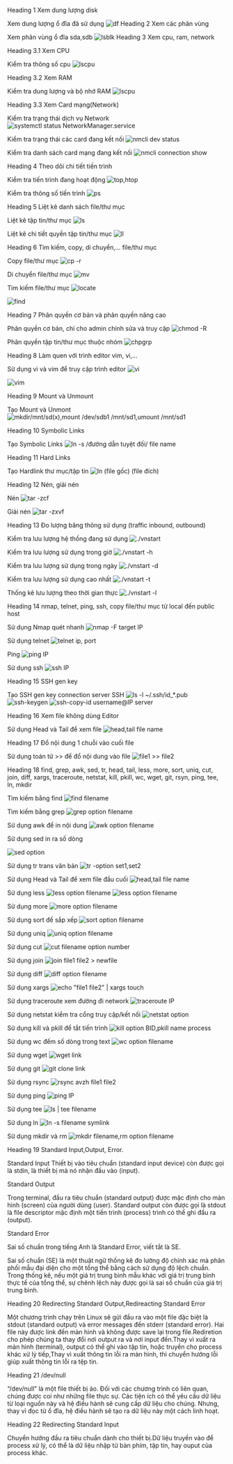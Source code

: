 Heading 1 	Xem dung lượng disk

Xem dung lượng ổ đĩa đã sử dụng
![df](./Pictures/Screenshot%20from%202023-03-20%2014-09-10.png)
Heading 2  Xem các phân vùng

Xem phân vùng ổ đĩa sda,sdb
![lsblk](./Pictures/Screenshot%20from%202023-03-20%2014-22-50.png)
Heading 3 Xem cpu, ram, network

Heading 3.1 Xem CPU 

Kiểm tra thông số cpu
![lscpu](./Pictures/Screenshot%20from%202023-03-20%2014-25-11.png)

Heading 3.2 Xem RAM 

Kiểm tra dung lượng và bộ nhớ RAM
![lscpu](./Pictures/Screenshot%20from%202023-03-20%2014-34-24.png)

Heading 3.3 Xem Card mạng(Network)

Kiểm tra trạng thái dịch vụ Network
![systemctl status NetworkManager.service](Pictures/Screenshot%20from%202023-03-20%2014-39-27.png)

Kiểm tra trạng thái các card đang kết nối
![nmcli dev status](Pictures/Screenshot%20from%202023-03-20%2014-40-00.png)

Kiểm tra danh sách card mạng đang kết nối
![nmcli connection show](Pictures/Screenshot%20from%202023-03-20%2014-41-05.png)

Heading 4 Theo dõi chi tiết tiến trình

Kiểm tra tiến trình đang hoạt động
![top,htop](Pictures/Screenshot%20from%202023-03-20%2015-03-58.png)

Kiểm tra thông số tíến trình
![ps](Pictures/Screenshot%20from%202023-03-20%2015-05-27.png)

Heading 5 Liệt kê danh sách file/thư mục

Liệt kê tập tin/thư mục
![ls](Pictures/Screenshot%20from%202023-03-20%2015-13-23.png)

Liệt kê chi tiết quyền tập tin/thư mục
![ll](Pictures/Screenshot%20from%202023-03-20%2015-13-39.png)

Heading 6 Tìm kiếm, copy, di chuyển,... file/thư mục

Copy file/thư mục
![cp -r](Pictures/Screenshot%20from%202023-03-20%2015-19-39.png)

Di chuyển file/thư mục
![mv](Pictures/Screenshot%20from%202023-03-20%2015-22-34.png)

Tìm kiếm file/thư mục
![locate](Pictures/Screenshot%20from%202023-03-20%2015-28-16.png)

![find](Pictures/Screenshot%20from%202023-03-20%2015-30-00.png)

Heading 7 Phân quyền cơ bản và phân quyền nâng cao

Phân quyền cơ bản, chỉ cho admin chỉnh sửa và truy cập
![chmod -R](Pictures/Screenshot%20from%202023-03-20%2015-36-00.png)

Phân quyền tập tin/thư mục thuộc nhóm
![chpgrp](Pictures/Screenshot%20from%202023-03-20%2015-50-20.png)

Heading 8 Làm quen với trình editor vim, vi,...

Sử dụng vi và vim để truy cập trình editor
![vi](Pictures/Screenshot%20from%202023-03-20%2015-55-26.png)

![vim](Pictures/Screenshot%20from%202023-03-20%2015-56-09.png)

Heading 9 Mount và Unmount

Tạo Mount và Unmont
![mkdir/mnt/sd(x),mount /dev/sdb1 /mnt/sd1,umount /mnt/sd1](Pictures/Screenshot%20from%202023-03-20%2016-02-30.png)

Heading 10 Symbolic Links

Tạo Symbolic Links
![ln -s /đường dẫn tuyệt đối/ file name](Pictures/Screenshot%20from%202023-03-20%2016-11-32.png)

Heading 11 Hard Links
 
Tạo Hardlink thư mục/tập tin
![ln (file gốc) (file đích)](Pictures/Screenshot%20from%202023-03-20%2016-26-25.png)

Heading 12 Nén, giải nén

Nén 
![tar -zcf](Pictures/Screenshot%20from%202023-03-20%2016-31-21.png)

Giải nén
![tar -zxvf](Pictures/Screenshot%20from%202023-03-20%2016-32-08.png)

Heading 13 Đo lượng băng thông sử dụng (traffic inbound, outbound)

Kiểm tra lưu lượng hệ thống đang sử dụng
![./vnstart](Pictures/Screenshot%20from%202023-03-20%2016-42-47.png)

Kiểm tra lưu lượng sử dụng trong giờ
![./vnstart -h](Pictures/Screenshot%20from%202023-03-20%2016-43-02.png)

Kiểm tra lưu lượng sử dụng trong ngày
![./vnstart -d](Pictures/Screenshot%20from%202023-03-20%2016-43-10.png)

Kiểm tra lưu lượng sử dụng cao nhất
![./vnstart -t](Pictures/Screenshot%20from%202023-03-20%2016-43-18.png)

Thống kê lưu lượng theo thời gian thực
![./vnstart -l](Pictures/Screenshot%20from%202023-03-20%2016-49-16.png)

Heading 14 nmap, telnet, ping, ssh, copy file/thư mục từ local đến public host 

Sử dụng Nmap quét nhanh
![nmap -F target IP](Pictures/Screenshot%20from%202023-03-20%2017-08-35.png)

Sử dụng telnet
![telnet ip, port](Pictures/Screenshot%20from%202023-03-20%2017-13-26.png)

Ping 
![ping IP](Pictures/Screenshot%20from%202023-03-20%2017-15-11.png)

Sử dụng ssh 
![ssh IP](Pictures/Screenshot%20from%202023-03-20%2017-23-39.png)

Heading 15 SSH gen key

Tạo SSH gen key connection server SSH
![ls -l ~/.ssh/id_*.pub](Pictures/Screenshot%20from%202023-03-21%2009-43-37.png)
![ssh-keygen](Pictures/Screenshot%20from%202023-03-21%2009-44-39.png)
![ssh-copy-id username@IP server](Pictures/Screenshot%20from%202023-03-21%2009-45-38.png)

Heading 16 Xem file không dùng Editor

Sử dụng Head và Tail để xem file
![head,tail file name](Pictures/Screenshot%20from%202023-03-21%2009-51-59.png)

Heading 17 Đổ nội dung 1 chuỗi vào cuối file

Sử dụng toán tử >> để đổ nội dung vào file 
![file1 >> file2](Pictures/Screenshot%20from%202023-03-21%2010-35-47.png)

Heading 18 find, grep, awk, sed, tr, head, tail, less, more, sort, uniq, cut, join, diff, xargs, traceroute, netstat, kill, pkill, wc, wget, git, rsyn, ping, tee, ln, mkdir

Tìm kiếm bằng find
![find filename](Pictures/Screenshot%20from%202023-03-21%2010-41-37.png)

Tìm kiếm bằng grep
![grep option filename](Pictures/Screenshot%20from%202023-03-21%2010-41-46.png)

Sử dụng awk để in nội dung 
![awk option filename](Pictures/Screenshot%20from%202023-03-21%2010-42-01.png)

Sử dụng sed in ra số dòng

![sed option](Pictures/Screenshot%20from%202023-03-21%2010-44-51.png)

Sử dụng tr trans văn bản 
![tr -option set1,set2](Pictures/Screenshot%20from%202023-03-21%2011-20-57.png)

Sử dụng Head và Tail để xem file đầu cuối
![head,tail file name](Pictures/Screenshot%20from%202023-03-21%2009-51-59.png)

Sử dụng less
![less option filename](Pictures/Screenshot%20from%202023-03-21%2010-51-11.png)
![less option filename](Pictures/Screenshot%20from%202023-03-21%2010-50-57.png)

Sử dụng more
![more option filename](Pictures/Screenshot%20from%202023-03-21%2010-53-05.png)

Sử dụng sort để sắp xếp 
![sort option filename](Pictures/Screenshot%20from%202023-03-21%2010-54-56.png)

Sử dụng uniq
![uniq option filename](Pictures/Screenshot%20from%202023-03-21%2010-57-02.png)

Sử dụng cut 
![cut filename option number](Pictures/Screenshot%20from%202023-03-21%2011-07-44.png)

Sử dụng join
![join file1 file2 > newfile](Pictures/Screenshot%20from%202023-03-21%2011-11-20.png)

Sử dụng diff 
![diff option filename](Pictures/Screenshot%20from%202023-03-21%2011-14-19.png)

Sử dụng xargs
![echo "file1 file2" | xargs touch](Pictures/Screenshot%20from%202023-03-21%2011-20-08.png)

Sử dụng traceroute xem đường đi network
![traceroute IP](Pictures/Screenshot%20from%202023-03-21%2011-22-15.png)

Sử dụng netstat kiểm tra cổng truy cập/kết nối
![netstat option](Pictures/Screenshot%20from%202023-03-21%2011-23-25.png)

Sử dụng kill và pkill để tắt tiến trình
![kill option BID,pkill name process](Pictures/Screenshot%20from%202023-03-21%2011-29-42.png)

Sử dụng wc đếm số dòng trong text
![wc option filename](Pictures/Screenshot%20from%202023-03-21%2011-30-40.png)

Sử dụng wget
![wget link](Pictures/Screenshot%20from%202023-03-21%2011-32-30.png)

Sử dụng git
![git clone link](Pictures/Screenshot%20from%202023-03-21%2011-38-40.png)

Sử dụng rsync
![rsync avzh file1 file2](Pictures/Screenshot%20from%202023-03-21%2011-45-28.png)

Sử dụng ping
![ping IP](Pictures/Screenshot%20from%202023-03-21%2011-22-43.png)

Sử dụng tee
![ls | tee filename](Pictures/Screenshot%20from%202023-03-21%2011-48-02.png)

Sử dụng ln 
![ln -s filename symlink](Pictures/Screenshot%20from%202023-03-21%2011-49-32.png)

Sử dụng mkdir và rm
![mkdir filename,rm option filename](Pictures/Screenshot%20from%202023-03-21%2011-51-01.png)

Heading 19 Standard Input,Output, Error.

Standard Input
Thiết bị vào tiêu chuẩn (standard input device) còn được gọi là stdin, là thiết bị mà nó nhận đầu vào (input). 

Standard Output

Trong terminal, đầu ra tiêu chuẩn (standard output) được mặc định cho màn hình (screen) của người dùng (user).
Standard output còn được gọi là stdout là file descriptor mặc định một tiến trình (process) trình có thể ghi đầu ra (output).

Standard Error

Sai số chuẩn trong tiếng Anh là Standard Error, viết tắt là SE.

Sai số chuẩn (SE) là một thuật ngữ thống kê đo lường độ chính xác mà phân phối mẫu đại diện cho một tổng thể bằng cách sử dụng độ lệch chuẩn. Trong thống kê, nếu một giá trị trung bình mẫu khác với giá trị trung bình thực tế của tổng thể, sự chênh lệch này được gọi là sai số chuẩn của giá trị trung bình.

Heading 20 Redirecting Standard Output,Redireacting Standard Error

Một chương trình chạy trên Linux sẽ gửi đầu ra vào một file đặc biệt là stdout (standard output) và error messages đến stderr (standard error). Hai file này được link đến màn hình và không được save lại trong file.Rediretion cho phép chúng ta thay đổi nơi output ra và nơi input đến.Thay vì xuất ra màn hình (terminal), output có thể ghi vào tập tin, hoặc truyền cho process khác xử lý tiếp,Thay vì xuất thông tin lỗi ra màn hình, thì chuyển hướng lỗi giúp xuất thông tin lỗi ra tệp tin.

Heading 21 /dev/null

“/dev/null” là một file thiết bị ảo. Đối với các chương trình có liên quan, chúng được coi như những file thực sự. Các tiện ích có thể yêu cầu dữ liệu từ loại nguồn này và hệ điều hành sẽ cung cấp dữ liệu cho chúng. Nhưng, thay vì đọc từ ổ đĩa, hệ điều hành sẽ tạo ra dữ liệu này một cách linh hoạt. 

Heading 22 Redirecting Standard Input

Chuyển hướng đầu ra tiêu chuẩn dành cho thiết bị.Dữ liệu truyền vào để process xử lý, có thể là dữ liệu nhập từ bàn phím, tập tin, hay ouput của process khác.